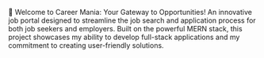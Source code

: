 🚀 Welcome to Career Mania: Your Gateway to Opportunities! An innovative job portal designed to streamline the job search and application process for both job seekers and employers. Built on the powerful MERN stack, this project showcases my ability to develop full-stack applications and my commitment to creating user-friendly solutions.
